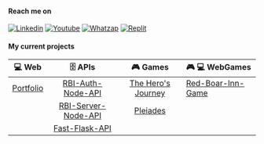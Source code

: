 #### Reach me on
[![Linkedin](https://img.shields.io/badge/LinkedIn-white?style=for-the-badge&logo=linkedin&logoColor=blue)](https://www.linkedin.com/in/fernando-de-alvarenga-medeiros/)
[![Youtube](https://img.shields.io/badge/Youtube-white?style=for-the-badge&logo=youtube&logoColor=red)](https://www.youtube.com/channel/UC4DtvxaUeEZHmqafh5mSOLg)
[![Whatzap](https://img.shields.io/badge/WhatsApp-white?style=for-the-badge&logo=whatsapp&logoColor=green)](https://wa.me/5521965858952?text=linkGithub)
[![Replit](https://img.shields.io/badge/replit-white?style=for-the-badge&logo=replit&logoColor=orange)](https://replit.com/@FernandoMedeir8)


#### My current projects

| 💻 **Web**  |  🗄️ **APIs**  |  🎮 **Games** | 🎮 💻 **WebGames** |
| ----- | :-----: | :-----: | :----- |
| [Portfolio](https://github.com/Fernando-Medeiros/portfolio-vue) | [RBI-Auth-Node-API](https://github.com/Fernando-Medeiros/RBI-Auth-Node-API) | [The Hero's Journey](https://github.com/Fernando-Medeiros/The-Hero-Journey) | [Red-Boar-Inn-Game](https://github.com/Fernando-Medeiros/red-boar-inn-game)
| |  [RBI-Server-Node-API](https://github.com/Fernando-Medeiros/RBI-Server-Node-API) | [Pleiades](https://github.com/Fernando-Medeiros/Pleiades) | | 
| | [Fast-Flask-API](https://github.com/Fernando-Medeiros/Fast-Flask-API)
